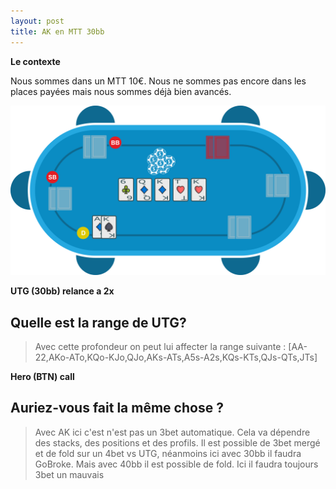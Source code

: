 ```yaml
---
layout: post
title: AK en MTT 30bb
---
```

**Le contexte**

Nous sommes dans un MTT 10€.
Nous ne sommes pas encore dans les places payées mais nous sommes déjà bien avancés.

![](../img/spots/2018-10-18-spot-1-AK.png)

**UTG (30bb) relance a 2x**

## Quelle est la range de UTG?

> Avec cette profondeur on peut lui affecter la range suivante :
> [AA-22,AKo-ATo,KQo-KJo,QJo,AKs-ATs,A5s-A2s,KQs-KTs,QJs-QTs,JTs]

**Hero (BTN) call**

## Auriez-vous fait la même chose ?

> Avec AK ici c'est n'est pas un 3bet automatique.
> Cela va dépendre des stacks, des positions et des profils.
> Il est possible de 3bet mergé et de fold sur un 4bet vs UTG, néanmoins ici avec 30bb il faudra GoBroke. Mais avec 40bb il est possible de fold.
> Ici il faudra toujours 3bet un mauvais 
<!--stackedit_data:
eyJoaXN0b3J5IjpbNjExNjU5MDg1LC0xNDU0OTEyMzU0LDE1Nz
UwNjA0NDUsLTE1MTg5NDYzNTQsLTEwNTAyMTg1NzgsMjA5NzQ3
OTk4NCwxMjQwOTE1NDk5XX0=
-->